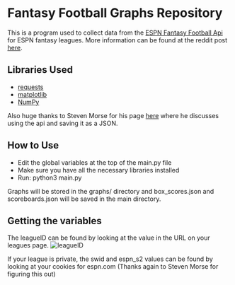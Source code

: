 # Fantasy Football Graphs Repository

This is a program used to collect data from the [ESPN Fantasy Football Api](http://games.espn.com/ffl/api/v2/scoreboard) for ESPN fantasy leagues. More information can be found at the reddit post [here](https://www.reddit.com/r/fantasyfootball/comments/9taxmd/oc_i_wrote_a_python_program_to_graph_each_teams/).

<h2> Libraries Used </h2> 

- [requests](http://docs.python-requests.org/en/master/)
- [matplotlib](https://matplotlib.org/)
- [NumPy](http://www.numpy.org/)

Also huge thanks to Steven Morse for his page [here](https://stmorse.github.io/journal/espn-fantasy-python.html) where he discusses using the api and saving it as a JSON. 

<h2> How to Use </h2>

- Edit the global variables at the top of the main.py file 
- Make sure you have all the necessary libraries installed
- Run: python3 main.py

Graphs will be stored in the graphs/ directory and box_scores.json and scoreboards.json will be saved in the main directory.

<h2> Getting the variables </h2> 

The leagueID can be found by looking at the value in the URL on your leagues page.
![leagueID](https://i.imgur.com/PV2SXsT.png)

If your league is private, the swid and espn_s2 values can be found by looking at your cookies for espn.com (Thanks again to Steven Morse for figuring this out)

